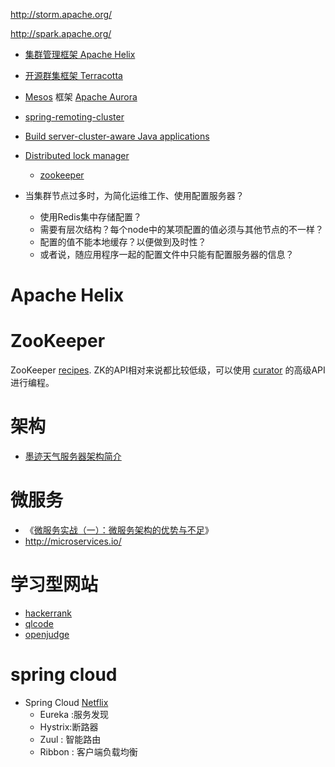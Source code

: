 http://storm.apache.org/

http://spark.apache.org/

* [集群管理框架 Apache Helix](http://helix.apache.org/)
* [开源群集框架 Terracotta](http://terracotta.org/)
* [Mesos](http://mesos.apache.org/) 框架 [Apache Aurora](http://aurora.apache.org/)
* [spring-remoting-cluster ](http://code.google.com/p/spring-remoting-cluster/wiki/Usage)
* [Build server-cluster-aware Java applications](http://www.ibm.com/developerworks/java/library/j-zookeeper/)
* [Distributed lock manager](http://en.wikipedia.org/wiki/Distributed_lock_manager)
    * [zookeeper](http://zookeeper.apache.org/)

* 当集群节点过多时，为简化运维工作、使用配置服务器？
    * 使用Redis集中存储配置？
    * 需要有层次结构？每个node中的某项配置的值必须与其他节点的不一样？
    * 配置的值不能本地缓存？以便做到及时性？
    * 或者说，随应用程序一起的配置文件中只能有配置服务器的信息？

# Apache Helix
# ZooKeeper

ZooKeeper [recipes](http://zookeeper.apache.org/doc/r3.4.6/recipes.html).
ZK的API相对来说都比较低级，可以使用 [curator](http://curator.apache.org/) 的高级API进行编程。


# 架构

*  [墨迹天气服务器架构简介](http://download.csdn.net/detail/u010702509/8357037)

# 微服务

* 《[微服务实战（一）：微服务架构的优势与不足](http://kb.cnblogs.com/page/521880/)》
* http://microservices.io/

# 学习型网站

* [hackerrank](https://www.hackerrank.com/)
* [qlcode](http://www.qlcoder.com)
* [openjudge](http://www.bailian.openjudge.cn/)

# spring cloud

* Spring Cloud [Netflix](https://netflix.github.io/)
    * Eureka :服务发现
    * Hystrix:断路器
    * Zuul   : 智能路由
    * Ribbon : 客户端负载均衡
